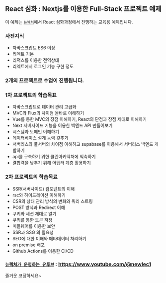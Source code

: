 ## React 심화 : Nextjs를 이용한 Full-Stack 프로젝트 예제
이 예제는 [`뉴렉처`](https://www.newlecture.com)에서 React 심화과정에서 진행하는 교육용 예제입니다.

### 사전지식
- 자바스크립트 ES6 이상
- 리엑트 기본
- 리덕스를 이용한 전역상태
- 리엑트에서 로그인 기능 구현 정도

### 2개의 프로젝트로 수업이 진행됩니다.
### 1차 프로젝트의 학습목표

- 자바스크립트로 데이터 관리 고급화
- MVC와 Flux의 차이점 올바로 이해하기
- Vue를 통한 MVC의 장점 이해하기, React의 단점과 장점 제대로 이해하기
- Next 서버사이드 기능을 이용한 백엔드 API 만들어보기
- 시스템과 도메인 이해하기
- 데이터베이스 설계 능력 갖추기
- 서버리스와 풀서버의 차이점 이해하고 supabase를 이용해서 서버리스 백엔드 개발하기
- api를 구축하기 위한 클린아키텍처에 익숙하기
- 결합력을 낮추기 위해 어댑터 계층 활용하기

### 2차 프로젝트의 학습목료

- SSR(서버사이드) 컴포넌트의 이해
- rsc와 하이드레이션 이해하기
- CSR의 상태 관리 방식의 변화와 쿼리 스트링
- POST 방식과 Redirect 이해
- 쿠키와 세션 제대로 알기
- 쿠키를 통한 토큰 저장
- 미들웨어를 이용한 보안
- SSR과 SSG 의 필요성
- SEO에 대한 이해와 메타데이터 처리하기
- on premise 배포
- Github Actions를 이용한 CI/CD 

### [`뉴렉처가 운영하는 유투브`](https://www.youtube.com/@newlec1) : https://www.youtube.com/@newlec1

즐거운 코딩하세요~ 
